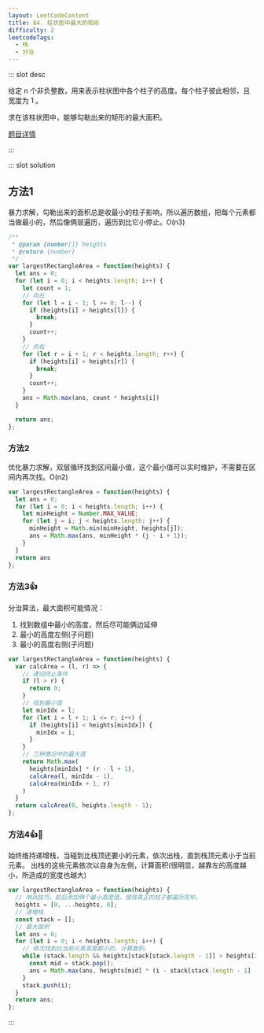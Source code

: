 ```yaml
---
layout: LeetCodeContent
title: 84. 柱状图中最大的矩形
difficulty: 2
leetcodeTags:
  - 栈
  - 分治
---
```



::: slot desc

给定 n 个非负整数，用来表示柱状图中各个柱子的高度。每个柱子彼此相邻，且宽度为 1 。

求在该柱状图中，能够勾勒出来的矩形的最大面积。

[题目详情](https://leetcode-cn.com/problems/largest-rectangle-in-histogram/)

:::


::: slot solution

## 方法1

暴力求解，勾勒出来的面积总是收最小的柱子影响，所以遍历数组，把每个元素都当做最小的，然后像俩层遍历，遍历到比它小停止。O(n3)

```javascript
/**
 * @param {number[]} heights
 * @return {number}
 */
var largestRectangleArea = function(heights) {
  let ans = 0;
  for (let i = 0; i < heights.length; i++) {
    let count = 1;
    // 向左
    for (let l = i - 1; l >= 0; l--) {
      if (heights[i] > heights[l]) {
        break;
      }
      count++;
    }
    // 向右
    for (let r = i + 1; r < heights.length; r++) {
      if (heights[i] > heights[r]) {
        break;
      }
      count++;
    }
    ans = Math.max(ans, count * heights[i])
  }

  return ans;
};
```


### 方法2

优化暴力求解，双层循环找到区间最小值，这个最小值可以实时维护，不需要在区间内再次找。O(n2)

```javascript
var largestRectangleArea = function(heights) {
  let ans = 0;
  for (let i = 0; i < heights.length; i++) {
    let minHeight = Number.MAX_VALUE;
    for (let j = i; j < heights.length; j++) {
      minHeight = Math.min(minHeight, heights[j]);
      ans = Math.max(ans, minHeight * (j - i + 1));
    }
  }
  return ans
};

```

### 方法3👍

分治算法，最大面积可能情况：
 1. 找到数组中最小的高度，然后尽可能俩边延伸
 2. 最小的高度左侧(子问题)
 3. 最小的高度右侧(子问题)

```javascript
var largestRectangleArea = function(heights) {
  var calcArea = (l, r) => {
    // 递归终止条件
    if (l > r) {
      return 0;
    }
    // 找到最小值
    let minIdx = l;
    for (let i = l + 1; i <= r; i++) {
      if (heights[i] < heights[minIdx]) {
        minIdx = i;
      }
    }
    // 三种情况中的最大值
    return Math.max(
      heights[minIdx] * (r - l + 1),
      calcArea(l, minIdx - 1),
      calcArea(minIdx + 1, r)
    )
  }
  return calcArea(0, heights.length - 1);
};

```
### 方法4👍👏

始终维持递增栈，当碰到比栈顶还要小的元素，依次出栈，直到栈顶元素小于当前元素。 出栈的这些元素依次以自身为左侧，计算面积(很明显，越靠左的高度越小，所造成的宽度也越大)

```javascript
var largestRectangleArea = function(heights) {
  // 哨兵技巧，前后添加俩个最小高度值，使得真正的柱子都遍历完毕。
  heights = [0, ...heights, 0];
  // 递增栈
  const stack = [];
  // 最大面积
  let ans = 0;
  for (let i = 0; i < heights.length; i++) {
    // 依次找到比当前元素高度都小的，计算面积。
    while (stack.length && heights[stack[stack.length - 1]] > heights[i]) {
      const mid = stack.pop();
      ans = Math.max(ans, heights[mid] * (i - stack[stack.length - 1] - 1));
    }
    stack.push(i);
  }
  return ans;
};
```

:::